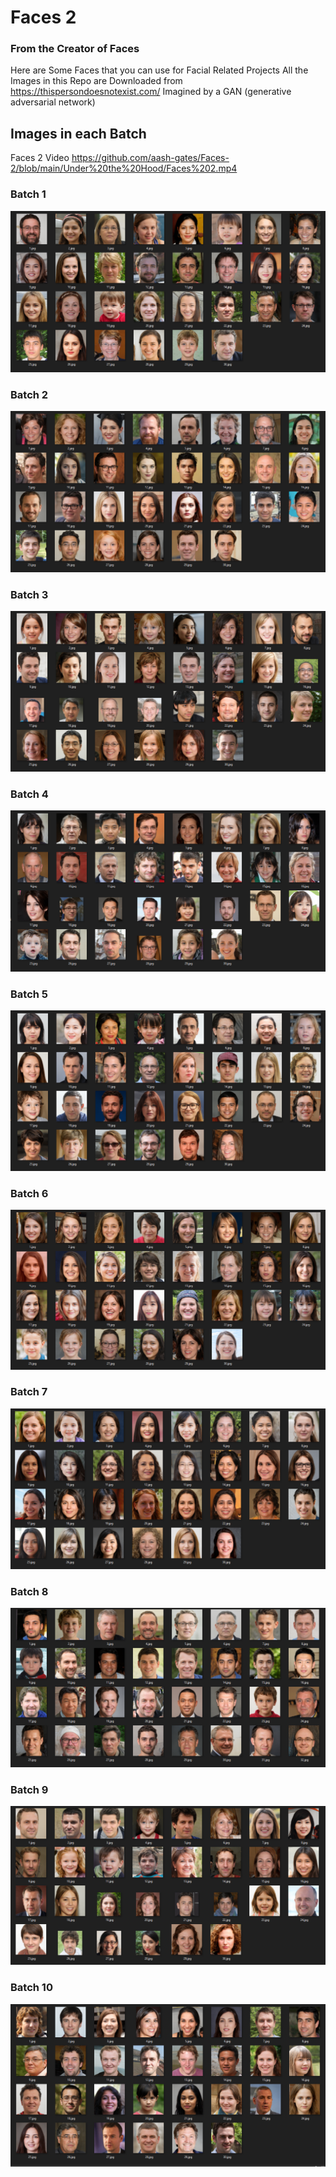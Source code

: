 # Faces 2
### From the Creator of Faces

Here are Some Faces that you can use for Facial Related Projects 
All the Images in this Repo are Downloaded from https://thispersondoesnotexist.com/ Imagined by a GAN (generative adversarial network)

## Images in each Batch

Faces 2 Video 
https://github.com/aash-gates/Faces-2/blob/main/Under%20the%20Hood/Faces%202.mp4
### Batch 1
![Batch1](https://github.com/aash-gates/Faces-2/blob/main/Under%20the%20Hood/Batch%201.png) 

### Batch 2
![Batch2](https://github.com/aash-gates/Faces-2/blob/main/Under%20the%20Hood/Batch%202.png) 

### Batch 3
![Batch3](https://github.com/aash-gates/Faces-2/blob/main/Under%20the%20Hood/Batch%203.png) 

### Batch 4
![Batch4](https://github.com/aash-gates/Faces-2/blob/main/Under%20the%20Hood/Batch%204.png) 

### Batch 5
![Batch5](https://github.com/aash-gates/Faces-2/blob/main/Under%20the%20Hood/Batch%205.png) 

### Batch 6
![Batch6](https://github.com/aash-gates/Faces-2/blob/main/Under%20the%20Hood/Batch%206.png) 

### Batch 7
![Batch7](https://github.com/aash-gates/Faces-2/blob/main/Under%20the%20Hood/Batch%207.png) 

### Batch 8
![Batch8](https://github.com/aash-gates/Faces-2/blob/main/Under%20the%20Hood/Batch%208.png) 

### Batch 9
![Batch9](https://github.com/aash-gates/Faces-2/blob/main/Under%20the%20Hood/Batch%209.png) 

### Batch 10
![Batch10](https://github.com/aash-gates/Faces-2/blob/main/Under%20the%20Hood/Batch%2010.png)
